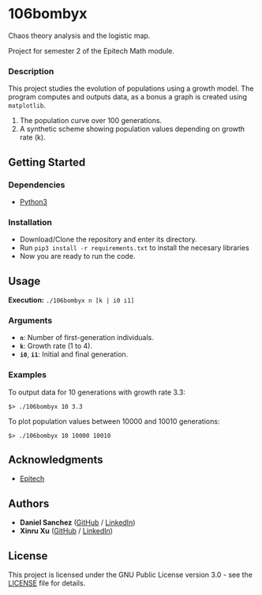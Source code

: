 # 106bombyx

Chaos theory analysis and the logistic map.

Project for semester 2 of the Epitech Math module.

### Description

This project studies the evolution of populations using a growth model. The program computes and outputs data, as a bonus a graph is created using `matplotlib`.

1. The population curve over 100 generations.
2. A synthetic scheme showing population values depending on growth rate (k).

## Getting Started

### Dependencies

- [Python3](https://python.org/)

### Installation

* Download/Clone the repository and enter its directory.
* Run `pip3 install -r requirements.txt` to install the necesary libraries
* Now you are ready to run the code.

## Usage

**Execution:** `./106bombyx n [k | i0 i1]`

### Arguments
- **`n`**: Number of first-generation individuals.
- **`k`**: Growth rate (1 to 4).
- **`i0`**, **`i1`**: Initial and final generation.

### Examples

To output data for 10 generations with growth rate 3.3:
```
$> ./106bombyx 10 3.3
```

To plot population values between 10000 and 10010 generations:
```
$> ./106bombyx 10 10000 10010
```

## Acknowledgments

* [Epitech](https://www.epitech.eu/)

## Authors

* **Daniel Sanchez** ([GitHub](https://github.com/angsanch) / [LinkedIn](https://www.linkedin.com/in/angeldanielsanchez/))
* **Xinru Xu** ([GitHub](https://github.com/Exinru) / [LinkedIn](https://www.linkedin.com/in/xinru-xu/))

## License

This project is licensed under the GNU Public License version 3.0 - see the [LICENSE](LICENSE) file for details.
